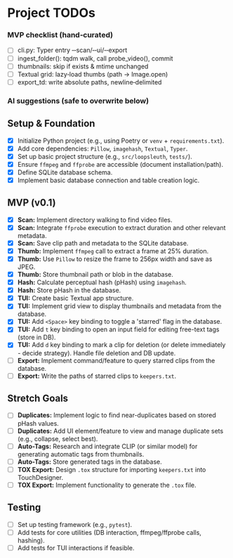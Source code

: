 # Project TODOs

<!-- CURSOR:KEEP_START -->
### MVP checklist (hand‑curated)

- [ ] cli.py: Typer entry ‑‑scan/‑‑ui/‑‑export
- [ ] ingest_folder(): tqdm walk, call probe_video(), commit
- [ ] thumbnails: skip if exists & mtime unchanged
- [ ] Textual grid: lazy‑load thumbs (path → Image.open)
- [ ] export_td: write absolute paths, newline‑delimited
<!-- CURSOR:KEEP_END -->

### AI suggestions (safe to overwrite below)


## Setup & Foundation
- [x] Initialize Python project (e.g., using Poetry or `venv` + `requirements.txt`).
- [x] Add core dependencies: `Pillow`, `imagehash`, `Textual`, `Typer`.
- [x] Set up basic project structure (e.g., `src/loopsleuth`, `tests/`).
- [x] Ensure `ffmpeg` and `ffprobe` are accessible (document installation/path).
- [x] Define SQLite database schema.
- [x] Implement basic database connection and table creation logic.

## MVP (v0.1)
- [x] **Scan:** Implement directory walking to find video files.
- [x] **Scan:** Integrate `ffprobe` execution to extract duration and other relevant metadata.
- [x] **Scan:** Save clip path and metadata to the SQLite database.
- [x] **Thumb:** Implement `ffmpeg` call to extract a frame at 25% duration.
- [x] **Thumb:** Use `Pillow` to resize the frame to 256px width and save as JPEG.
- [x] **Thumb:** Store thumbnail path or blob in the database.
- [x] **Hash:** Calculate perceptual hash (pHash) using `imagehash`.
- [x] **Hash:** Store pHash in the database.
- [x] **TUI:** Create basic Textual app structure.
- [x] **TUI:** Implement grid view to display thumbnails and metadata from the database.
- [x] **TUI:** Add `<Space>` key binding to toggle a 'starred' flag in the database.
- [x] **TUI:** Add `t` key binding to open an input field for editing free-text tags (store in DB).
- [x] **TUI:** Add `d` key binding to mark a clip for deletion (or delete immediately - decide strategy). Handle file deletion and DB update.
- [ ] **Export:** Implement command/feature to query starred clips from the database.
- [ ] **Export:** Write the paths of starred clips to `keepers.txt`.

## Stretch Goals
- [ ] **Duplicates:** Implement logic to find near-duplicates based on stored pHash values.
- [ ] **Duplicates:** Add UI element/feature to view and manage duplicate sets (e.g., collapse, select best).
- [ ] **Auto-Tags:** Research and integrate CLIP (or similar model) for generating automatic tags from thumbnails.
- [ ] **Auto-Tags:** Store generated tags in the database.
- [ ] **TOX Export:** Design `.tox` structure for importing `keepers.txt` into TouchDesigner.
- [ ] **TOX Export:** Implement functionality to generate the `.tox` file.

## Testing
- [ ] Set up testing framework (e.g., `pytest`).
- [ ] Add tests for core utilities (DB interaction, ffmpeg/ffprobe calls, hashing).
- [ ] Add tests for TUI interactions if feasible.
